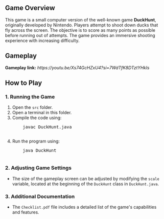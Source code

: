 <h2>Game Overview</h2>
<p>
    This game is a small computer version of the well-known game <strong>DuckHunt</strong>, originally developed by Nintendo.
    Players attempt to shoot down ducks that fly across the screen. The objective is to score as many points as possible
    before running out of attempts. The game provides an immersive shooting experience with increasing difficulty.
</p>

<h2>Gameplay</h2>
<p><strong>Gameplay link:</strong> <em>https://youtu.be/Xs74GcHZxU4?si=7WdTfK8DTztYHkIs</em></p>

<h2>How to Play</h2>
<h3>1. Running the Game</h3>
<ol>
    <li>Open the <code>src</code> folder.</li>
    <li>Open a terminal in this folder.</li>
    <li>Compile the code using:</li>
    <pre>
    javac DuckHunt.java
    </pre>
    <li>Run the program using:</li>
    <pre>
    java DuckHunt
    </pre>
</ol>

<h3>2. Adjusting Game Settings</h3>
<ul>
    <li>The size of the gameplay screen can be adjusted by modifying the <code>scale</code> variable, located at the beginning of the <code>DuckHunt</code> class in <code>DuckHunt.java</code>.</li>
</ul>

<h3>3. Additional Documentation</h3>
<ul>
    <li>The <code>Checklist.pdf</code> file includes a detailed list of the game's capabilities and features.</li>
</ul>
